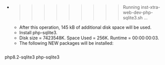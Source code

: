 * >>>>>>>>> Running inst-xtra-web-dev-php-sqlite3.sh ...
  * After this operation, 145 kB of additional disk space will be used.
  * Install php-sqlite3.
  * Disk size = 7423548K. Space Used = 256K. Runtime = 00:00:00:03.
  * The following NEW packages will be installed:
  ```bash
php8.2-sqlite3 php-sqlite3
  ```
